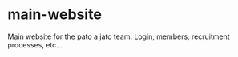 # main-website
Main website for the pato a jato team. Login, members, recruitment processes, etc...
